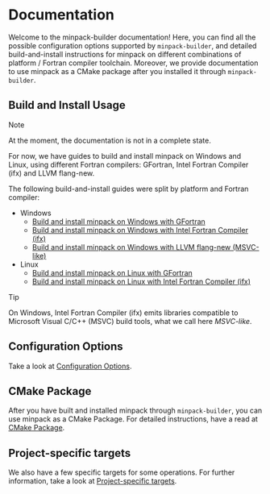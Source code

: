 # Documentation

Welcome to the minpack-builder documentation! Here, you can find all the possible configuration options supported by ```minpack-builder```, and detailed build-and-install instructions for minpack on different combinations of platform / Fortran compiler toolchain. Moreover, we provide documentation to use minpack as a CMake package after you installed it through ```minpack-builder```.

## Build and Install Usage

> [!NOTE]
> 
> At the moment, the documentation is not in a complete state.

For now, we have guides to build and install minpack on Windows and Linux, using different Fortran compilers: GFortran, Intel Fortran Compiler (ifx) and LLVM flang-new.

The following build-and-install guides were split by platform and Fortran compiler:

* Windows
    * [Build and install minpack on Windows with GFortran](Build-and-Install-on-Windows-GFortran.md)
    * [Build and install minpack on Windows with Intel Fortran Compiler (ifx)](Build-and-Install-on-Windows-Intel-Fortran-Compiler-ifx.md)
    * [Build and install minpack on Windows with LLVM flang-new (MSVC-like)](Build-and-Install-on-Windows-LLVM-Flang-new-MSVC-like.md)
* Linux
    * [Build and install minpack on Linux with GFortran](Build-and-Install-on-Linux-GFortran.md)
    * [Build and install minpack on Linux with Intel Fortran Compiler (ifx)](Build-and-Install-on-Linux-Intel-Fortran-Compiler-ifx.md)

> [!TIP]
> 
> On Windows, Intel Fortran Compiler (ifx) emits libraries compatible to Microsoft Visual C/C++ (MSVC) build tools, what we call here *MSVC-like*.

## Configuration Options

Take a look at [Configuration Options](Configuration-Options.md).

## CMake Package

After you have built and installed minpack through ```minpack-builder```, you can use minpack as a CMake Package. For detailed instructions, have a read at [CMake Package](CMake-Package.md).

## Project-specific targets

We also have a few specific targets for some operations. For further information, take a look at [Project-specific targets](Project-Targets.md).